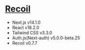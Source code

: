 # [Recoil](https://recoiljs.org/)

- Next.js v14.1.0
- React v18.2.0
- Tailwind CSS v3.3.0
- Auth.js(Next-auth) v5.0.0-beta.25
- Recoil v0.7.7
